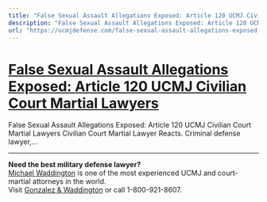 ```yaml
---
title: "False Sexual Assault Allegations Exposed: Article 120 UCMJ Civilian Court Martial Lawyers"
description: "False Sexual Assault Allegations Exposed: Article 120 UCMJ Civilian Court Martial Lawyers Civilian Court Martial Lawyer Reacts. Criminal defense lawyer,..."
url: "https://ucmjdefense.com/false-sexual-assault-allegations-exposed-article-120-ucmj-civilian-court-martial-lawyers.html"
---
```


# [False Sexual Assault Allegations Exposed: Article 120 UCMJ Civilian Court Martial Lawyers](https://ucmjdefense.com/false-sexual-assault-allegations-exposed-article-120-ucmj-civilian-court-martial-lawyers.html)

False Sexual Assault Allegations Exposed: Article 120 UCMJ Civilian Court Martial Lawyers Civilian Court Martial Lawyer Reacts. Criminal defense lawyer,...

---

**Need the best military defense lawyer?**  
[Michael Waddington](https://ucmjdefense.com/attorneys/michael-stewart-waddington-partner.html) is one of the most experienced UCMJ and court-martial attorneys in the world.  
Visit [Gonzalez & Waddington](https://ucmjdefense.com) or call 1-800-921-8607.
